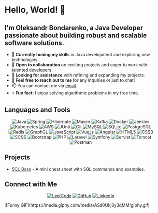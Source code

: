 # Hello, World! 👋

## I'm Oleksandr Bondarenko, a Java Developer passionate about building robust and scalable software solutions.

- 🌱 **Currently honing my skills** in Java development and exploring new technologies.
- 👯 **Open to collaboration** on exciting projects and eager to work with talented developers.
- 🤔 **Looking for assistance** with refining and expanding my projects.
- 💬 **Feel free to reach out to me** for any inquiries or just to chat!
- 📫 You can contact me via [email](mailto:bondarenkoov.dev@gmail.com).
- ⚡ **Fun fact:** I enjoy solving algorithmic problems in my free time.

## Languages and Tools

<p align="center">
  <img src="https://img.shields.io/badge/-Java-007396?style=flat-square&logo=java&logoColor=white" alt="Java"/>
  <img src="https://img.shields.io/badge/-Spring-6DB33F?style=flat-square&logo=spring&logoColor=white" alt="Spring"/>
  <img src="https://img.shields.io/badge/-Hibernate-59666C?style=flat-square&logo=hibernate&logoColor=white" alt="Hibernate"/>
  <img src="https://img.shields.io/badge/-Maven-C71A36?style=flat-square&logo=apache-maven&logoColor=white" alt="Maven"/>
  <img src="https://img.shields.io/badge/-Kafka-231F20?style=flat-square&logo=apache-kafka&logoColor=white" alt="Kafka"/>
  <img src="https://img.shields.io/badge/-Docker-2496ED?style=flat-square&logo=docker&logoColor=white" alt="Docker"/>
  <img src="https://img.shields.io/badge/-Jenkins-D24939?style=flat-square&logo=jenkins&logoColor=white" alt="Jenkins"/>
  <img src="https://img.shields.io/badge/-Kubernetes-326CE5?style=flat-square&logo=kubernetes&logoColor=white" alt="Kubernetes"/>
  <img src="https://img.shields.io/badge/-AWS-232F3E?style=flat-square&logo=amazon-aws&logoColor=white" alt="AWS"/>
  <img src="https://img.shields.io/badge/-JUnit-25A162?style=flat-square&logo=junit5&logoColor=white" alt="JUnit"/>
  <img src="https://img.shields.io/badge/-Git-F05032?style=flat-square&logo=git&logoColor=white" alt="Git"/>
  <img src="https://img.shields.io/badge/-MySQL-4479A1?style=flat-square&logo=mysql&logoColor=white" alt="MySQL"/>
  <img src="https://img.shields.io/badge/-SQLite-003B57?style=flat-square&logo=sqlite&logoColor=white" alt="SQLite"/>
  <img src="https://img.shields.io/badge/-PostgreSQL-336791?style=flat-square&logo=postgresql&logoColor=white" alt="PostgreSQL"/>
  <img src="https://img.shields.io/badge/-Redis-DC382D?style=flat-square&logo=redis&logoColor=white" alt="Redis"/>
  <img src="https://img.shields.io/badge/-GraphQL-E10098?style=flat-square&logo=graphql&logoColor=white" alt="GraphQL"/>
  <img src="https://img.shields.io/badge/-JavaScript-F7DF1E?style=flat-square&logo=javascript&logoColor=black" alt="JavaScript"/>
  <img src="https://img.shields.io/badge/-Vue.js-4FC08D?style=flat-square&logo=vue.js&logoColor=white" alt="Vue.js"/>
  <img src="https://img.shields.io/badge/-Angular-DD0031?style=flat-square&logo=angular&logoColor=white" alt="Angular"/>
  <img src="https://img.shields.io/badge/-HTML5-E34F26?style=flat-square&logo=html5&logoColor=white" alt="HTML5"/>
  <img src="https://img.shields.io/badge/-CSS3-1572B6?style=flat-square&logo=css3&logoColor=white" alt="CSS3"/>
  <img src="https://img.shields.io/badge/-SCSS-CC6699?style=flat-square&logo=sass&logoColor=white" alt="SCSS"/>
  <img src="https://img.shields.io/badge/-Bootstrap-563D7C?style=flat-square&logo=bootstrap&logoColor=white" alt="Bootstrap"/>
  <img src="https://img.shields.io/badge/-PHP-777BB4?style=flat-square&logo=php&logoColor=white" alt="PHP"/>
  <img src="https://img.shields.io/badge/-Laravel-FF2D20?style=flat-square&logo=laravel&logoColor=white" alt="Laravel"/>
  <img src="https://img.shields.io/badge/-Symfony-000000?style=flat-square&logo=symfony&logoColor=white" alt="Symfony"/>
  <img src="https://img.shields.io/badge/-Servlet-4A8FC2?style=flat-square&logo=java&logoColor=white" alt="Servlet"/>
  <img src="https://img.shields.io/badge/-Tomcat-F8DC75?style=flat-square&logo=apache-tomcat&logoColor=black" alt="Tomcat"/>
  <img src="https://img.shields.io/badge/-Postman-FF6C37?style=flat-square&logo=postman&logoColor=white" alt="Postman"/>
</p>

## Projects

- [SQL Base](https://github.com/snowfallen/sql-base) - A mini cheat sheet with SQL commands and examples.

## Connect with Me

<p align="center">
  <a href="https://leetcode.com/u/snowfallen/"><img src="https://img.shields.io/badge/-LeetCode-FFA116?style=flat-square&logo=leetcode&logoColor=white" alt="LeetCode"></a>
  <a href="https://github.com/snowfallen"><img src="https://img.shields.io/badge/-GitHub-181717?style=flat-square&logo=github&logoColor=white" alt="GitHub"></a>
  <a href="https://www.linkedin.com/in/oleksandr-bondarenko-snowfall/"><img src="https://img.shields.io/badge/-LinkedIn-0A66C2?style=flat-square&logo=linkedin&logoColor=white" alt="LinkedIn"></a>
</p>
![Funny GIF](https://media.giphy.com/media/ASd0Ukj0y3qMM/giphy.gif)
